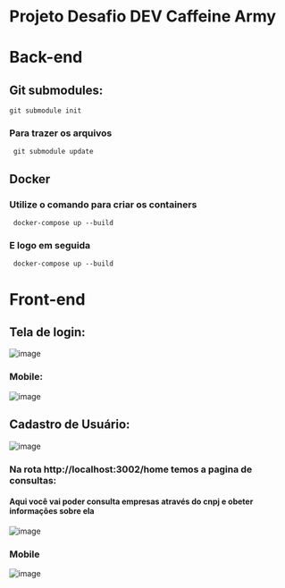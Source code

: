 # Projeto Desafio DEV Caffeine Army 

# Back-end

## Git submodules: 

  ```
  git submodule init 
   ```
### Para trazer os arquivos 

 ```
  git submodule update 
   ```

## Docker

### Utilize o comando para criar os containers

 ```
  docker-compose up --build
   ```
   
### E logo em seguida 

 ```
  docker-compose up --build
   ```

# Front-end

## Tela de login: 

![image](https://user-images.githubusercontent.com/84159325/187583369-1eb172e3-4ad2-497d-a6cf-4d245b8af427.png)

### Mobile: 
![image](https://user-images.githubusercontent.com/84159325/187583704-1526c7b4-854d-4b62-9b60-226e0d3a6143.png)

## Cadastro de Usuário: 
![image](https://user-images.githubusercontent.com/84159325/187583439-15eee99e-2a87-48e5-a9f1-96204e1ade53.png)

### Na rota http://localhost:3002/home temos a pagina de consultas:
#### Aqui você vai poder consulta empresas através do cnpj e obeter informações sobre ela 
![image](https://user-images.githubusercontent.com/84159325/187583627-27b8f70a-2bd0-4740-8af0-23ad79ef850f.png)

### Mobile 
![image](https://user-images.githubusercontent.com/84159325/187583959-4874fa75-88b9-465c-9c6e-3cff937783a1.png)


